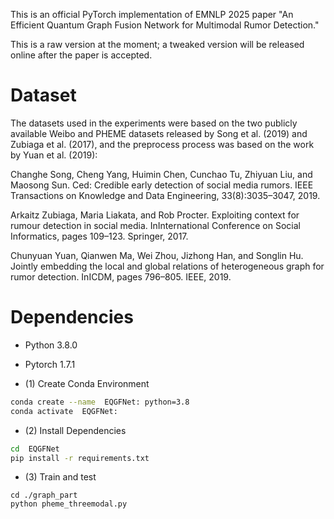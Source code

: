 This is an official PyTorch implementation of EMNLP 2025 paper "An Efficient Quantum Graph Fusion Network for Multimodal Rumor Detection."

This is a raw version at the moment; a tweaked version will be released online after the paper is accepted.

# Dataset
  The datasets used in the experiments were based on the two publicly available Weibo and PHEME datasets released by Song et al. (2019) and Zubiaga et al. (2017), and the preprocess process was based on the work by Yuan et al. (2019):
  
  Changhe Song, Cheng Yang, Huimin Chen, Cunchao Tu, Zhiyuan Liu, and Maosong Sun. Ced: Credible early detection of social media rumors. IEEE Transactions on Knowledge and Data Engineering, 33(8):3035–3047, 2019.
  
  Arkaitz Zubiaga, Maria Liakata, and Rob Procter. Exploiting context for rumour detection in social media. InInternational Conference on Social Informatics, pages 109–123. Springer, 2017.
  
  Chunyuan Yuan, Qianwen Ma, Wei Zhou, Jizhong Han, and Songlin Hu. Jointly embedding the local and global relations of heterogeneous graph for rumor detection. InICDM, pages 796–805. IEEE, 2019.

# Dependencies
  
- Python 3.8.0
- Pytorch 1.7.1 

- (1) Create Conda Environment

```bash
conda create --name  EQGFNet: python=3.8
conda activate  EQGFNet:
```

- (2) Install Dependencies

```bash
cd  EQGFNet
pip install -r requirements.txt
```  


- (3) Train and test
 
 ```
 cd ./graph_part
 python pheme_threemodal.py 
 ```
